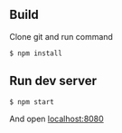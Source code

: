 ## Build
Clone git and run command
```
$ npm install
```
## Run dev server
```
$ npm start
```
And open [localhost:8080](http://localhost:8080)
